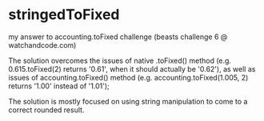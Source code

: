 # stringedToFixed
my answer to accounting.toFixed challenge (beasts challenge 6 @ watchandcode.com)

The solution overcomes the issues of native .toFixed() method (e.g. 0.615.toFixed(2) returns '0.61', when it should actually be '0.62'), as well as issues of accounting.toFixed() method (e.g. accounting.toFixed(1.005, 2) returns '1.00' instead of '1.01');

The solution is mostly focused on using string manipulation to come to a correct rounded result.
